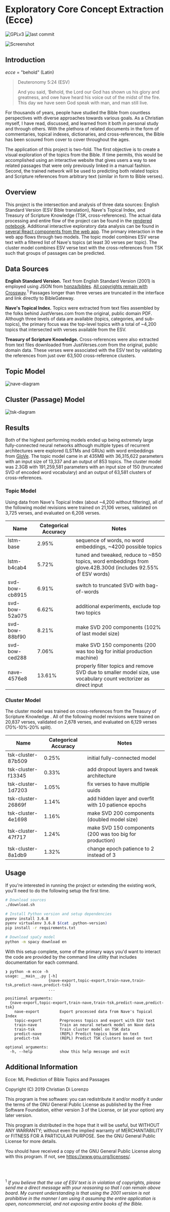 # Exploratory Core Concept Extraction (Ecce)

![GPLv3](https://img.shields.io/badge/license-GPLv3-blue.svg)
![last commit](https://img.shields.io/github/last-commit/rcdilorenzo/ecce.svg)

![Screenshot](https://user-images.githubusercontent.com/634167/56903950-46009900-6a6b-11e9-8d8e-51b6fdf21a4c.png)

## Introduction

_ecce_ = "behold" (Latin)

> Deuteronomy 5:24 (ESV)
>
> And you said, ‘Behold, the Lord our God has shown us his glory and greatness, and owe have heard
his voice out of the midst of the fire. This day we have seen God speak with man, and man still
live.

For thousands of years, people have studied the Bible from countless perspectives with diverse
approaches towards various goals. As a Christian myself, I have read, discussed, and learned
from it both in personal study and through others. With the plethora of related documents in
the form of commentaries, topical indexes, dictionaries, and cross-references, the Bible has
been scoured from cover to cover throughout the ages.

The application of this project is two-fold. The first objective is to create a visual exploration of
the topics from the Bible. If time permits, this would be accomplished using an interactive
website that gives users a way to see related passages that were only previously linked in a
manual fashion. Second, the trained network will be used to predicting both related topics and
Scripture references from arbitrary text (similar in form to Bible verses).

## Overview

This project is the intersection and analysis of three data sources: English
Standard Version (ESV Bible translation), Nave's Topical Index, and Treasury of
Scripture Knowledge (TSK, cross-references). The actual data processing and
entire flow of the project can be found in the [rendered notebook](ecce.ipynb).
Additional interactive exploratory data analysis can be found in [several React
components from the web app](https://ecce.rcd.ai/eda). The primary interaction
in the web app flows through two models. The topic model combines ESV verse text
with a filtered list of Nave's topics (at least 30 verses per topic). The
cluster model combines ESV verse text with the cross-references from TSK such
that groups of passages can be predicted.

## Data Sources

**English Standard Version.** Text from English Standard Version (2001) is
employed using JSON from [honza/bibles](https://github.com/honza/bibles). [All
copyrights remain with
Crossway](https://www.esv.org/resources/esv-global-study-bible/copyright-page/).<sup>1</sup>
Passages longer than three verses are truncated in the interface and link
directly to BibleGateway.

**Nave's Topical Index.** Topics were extracted from text files assembled by the
folks behind JustVerses.com from the original, public domain PDF. Although three
levels of data are available (topics, categories, and sub-topics), the primary
focus was the top-level topics with a total of ~4,200 topics that intersected
with verses available from the ESV.

**Treasury of Scripture Knowledge.** Cross-references were also extracted from
text files downloaded from JustVerses.com from the original, public domain data.
These verses were associated with the ESV text by validating the references from
just over 63,500 cross-reference clusters.

## Topic Model

![nave-diagram](https://user-images.githubusercontent.com/634167/56922117-72c9a600-6a95-11e9-96ba-a18e63bb0b9c.png)

## Cluster (Passage) Model

![tsk-diagram](https://user-images.githubusercontent.com/634167/56922159-8c6aed80-6a95-11e9-8cc5-9de40903d173.png)

## Results

Both of the highest performing models ended up being extremely large
fully-connected neural networks although multiple types of recurrent
architectures were explored (LSTMs and GRUs) with word embeddings from
[GloVe](https://nlp.stanford.edu/projects/glove/). The topic model came in at
435MB with 36,315,622 parameters with an input size of 13,337 and an output of
853 topics. The cluster model was 2.3GB with 191,259,581 parameters with an
input size of 150 (truncated SVD of encoded word vocabulary) and an output of
63,581 clusters of cross-references.

### Topic Model

Using data from Nave's Topical Index (about ~4,200 without filtering), all of
the following model revisions were trained on 21,106 verses, validated on 3,725
verses, and evaluated on 6,208 verses.

Name            |  Categorical Accuracy  |  Notes
----------------|------------------------|-----------------------------------------------------------------
lstm-base       |  2.95%                 |  sequence of words, no word embeddings, ~4200 possible topics
lstm-b4cab4     |  5.72%                 |  tuned and tweaked, reduce to ~850 topics, word embeddings from glove.42B.300d (includes 92.55% of ESV words)
svd-bow-cb8915  |  6.91%                 |  switch to truncated SVD with bag-of-words
svd-bow-52a075  |  6.62%                 |  additional experiments, exclude top two topics
svd-bow-88bf90  |  8.21%                 |  make SVD 200 components (102% of last model size)
svd-bow-ced288  |  7.06%                 |  make SVD 150 components (200 was too big for initial production machine)
nave-4576e8     |  13.61%                |  properly filter topics and remove SVD due to smaller model size, use vocabulary count vectorizer as direct input



### Cluster Model

The cluster model was trained on cross-references from the Treasury of Scripture
Knowledge . All of the following model revisions were trained on 20,837 verses,
validated on 2,678 verses, and evaluated on 6,129 verses (70%-10%-20% split).

Name                |  Categorical Accuracy  |  Notes
--------------------|------------------------|-----------------------------------------------------------
tsk-cluster-87b509  |  0.25%                 |  initial fully-connected model
tsk-cluster-f13345  |  0.33%                 |  add dropout layers and tweak architecture
tsk-cluster-1d7203  |  1.05%                 |  fix verses to have multiple uuids
tsk-cluster-26869f  |  1.14%                 |  add hidden layer and overfit with 10 patience epochs
tsk-cluster-4e1698  |  1.16%                 |  make SVD 200 components (doubled model size)
tsk-cluster-47f717  |  1.24%                 |  make SVD 150 components (200 was too big for production)
tsk-cluster-8a1db9  |  1.32%                 |  change epoch patience to 2 instead of 3

## Usage

If you're interested in running the project or extending the existing work, you'll need to do the following setup the first time.

```bash
# Download sources
./download.sh

# Install Python version and setup dependencies
pyenv install 3.6.8
pyenv virtualenv 3.6.8 $(cat .python-version)
pip install -r requirements.txt

# Download spaCy model
python -m spacy download en
```

With this setup complete, some of the primary ways you'd want to
interact the code are provided by the command line utility that
includes documentation for each command.

```
❯ python -m ecce -h
usage: __main__.py [-h]
                   {nave-export,topic-export,train-nave,train-tsk,predict-nave,predict-tsk}
                   ...

positional arguments:
  {nave-export,topic-export,train-nave,train-tsk,predict-nave,predict-tsk}
    nave-export         Export processed data from Nave's Topical Index
    topic-export        Preprocess topics and export with ESV text
    train-nave          Train an neural network model on Nave data
    train-tsk           Train cluster model on TSK data
    predict-nave        (REPL) Predict topics based on text
    predict-tsk         (REPL) Predict TSK clusters based on text

optional arguments:
  -h, --help            show this help message and exit
```

## Additional Information

Ecce: ML Prediction of Bible Topics and Passages

Copyright (C) 2019 Christian Di Lorenzo

This program is free software: you can redistribute it and/or modify
it under the terms of the GNU General Public License as published by
the Free Software Foundation, either version 3 of the License, or
(at your option) any later version.

This program is distributed in the hope that it will be useful,
but WITHOUT ANY WARRANTY; without even the implied warranty of
MERCHANTABILITY or FITNESS FOR A PARTICULAR PURPOSE.  See the
GNU General Public License for more details.

You should have received a copy of the GNU General Public License
along with this program.  If not, see <https://www.gnu.org/licenses/>.

<br>
<br>

<sup>1</sup> *If you believe that the use of ESV text is in violation of
copyrights, please send me a direct message with your reasoning so that I can
remain above board. My current understanding is that using the 2001 version is
not prohibitive in the manner I am using it assuming the entire application is
open, noncommercial, and not exposing entire books of the Bible.*

